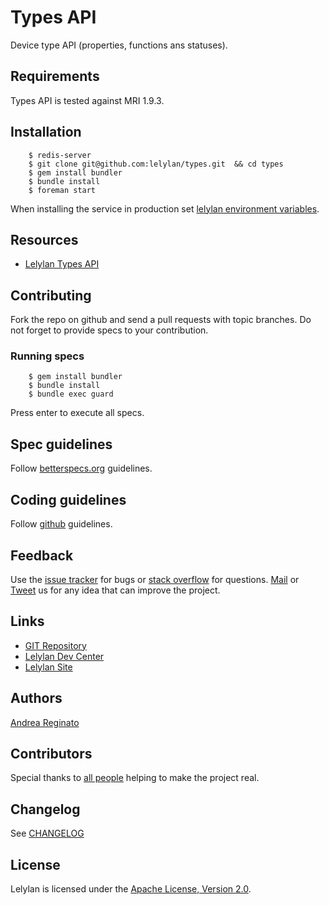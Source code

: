 # Types API

Device type API (properties, functions ans statuses).


## Requirements

Types API is tested against MRI 1.9.3.


## Installation 
 
        $ redis-server
        $ git clone git@github.com:lelylan/types.git  && cd types
        $ gem install bundler
        $ bundle install 
        $ foreman start

When installing the service in production set [lelylan environment variables](https://github.com/lelylan/lelylan/blob/master/README.md#production).


## Resources

* [Lelylan Types API](http://dev.lelylan.com/api#api-type)


## Contributing

Fork the repo on github and send a pull requests with topic branches. Do not forget to
provide specs to your contribution.


### Running specs

		$ gem install bundler
        $ bundle install 
        $ bundle exec guard

Press enter to execute all specs.

## Spec guidelines

Follow [betterspecs.org](http://betterspecs.org) guidelines.


## Coding guidelines

Follow [github](https://github.com/styleguide/) guidelines.


## Feedback

Use the [issue tracker](http://github.com/lelylan/types/issues) for bugs or [stack overflow](http://stackoverflow.com/questions/tagged/lelylan) for questions.
[Mail](mailto:dev@lelylan.com) or [Tweet](http://twitter.com/lelylan) us for any idea that can improve the project.


## Links

* [GIT Repository](http://github.com/lelylan/types)
* [Lelylan Dev Center](http://dev.lelylan.com)
* [Lelylan Site](http://lelylan.com)


## Authors

[Andrea Reginato](https://www.linkedin.com/in/andreareginato)


## Contributors

Special thanks to [all people](https://github.com/lelylan/types/graphs/contributors) helping to make the project real.


## Changelog

See [CHANGELOG](https://github.com/lelylan/types/blob/master/CHANGELOG.md)


## License

Lelylan is licensed under the [Apache License, Version 2.0](http://www.apache.org/licenses/LICENSE-2.0).
